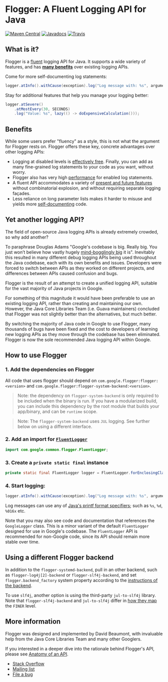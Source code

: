 # Flogger: A Fluent Logging API for Java
[![Maven Central](https://img.shields.io/maven-central/v/com.google.flogger/flogger.svg?label=Maven%20Central)](https://search.maven.org/search?q=g:%22com.google.flogger%22%20AND%20a:%22flogger%22&core=gav) [![Javadocs](https://javadoc.io/badge/com.google.flogger/flogger.svg)](https://javadoc.io/doc/com.google.flogger/flogger) [![Travis](https://travis-ci.org/google/flogger.svg?branch=master)](https://travis-ci.org/google/flogger)

## What is it?

Flogger is a [fluent](http://en.wikipedia.org/wiki/Fluent_interface) logging API
for Java. It supports a wide variety of features, and has **[many benefits]**
over existing logging APIs.

Come for more self-documenting log statements:

```java
logger.atInfo().withCause(exception).log("Log message with: %s", argument);
```

Stay for additional features that help you manage your logging better:

```java
logger.atSevere()
    .atMostEvery(30, SECONDS)
    .log("Value: %s", lazy(() -> doExpensiveCalculation()));
```

## Benefits

While some users prefer "fluency" as a style, this is not what the argument for
Flogger rests on. Flogger offers these key, concrete advantages over other
logging APIs:

*   Logging at disabled levels is [effectively free]. Finally, you can add as
    many fine-grained log statements to your code as you want, without worry.
*   Flogger also has very high [performance] for enabled log statements.
*   A fluent API accommodates a variety of [present and future
    features][extensibility] without combinatorial explosion, and without
    requiring separate logging façades.
*   Less reliance on long parameter lists makes it harder to misuse and yields
    more [self-documenting][readability] code.

## Yet another logging API?

The field of open-source Java logging APIs is already extremely crowded, so why
add another?

To paraphrase Douglas Adams "Google's codebase is big. Really big. You just
won’t believe how vastly hugely [mind-bogglingly
big](https://cacm.acm.org/magazines/2016/7/204032-why-google-stores-billions-of-lines-of-code-in-a-single-repository)
it is". Inevitably this resulted in many different debug logging APIs being used
throughout the Java codebase, each with its own benefits and issues. Developers
were forced to switch between APIs as they worked on different projects, and
differences between APIs caused confusion and bugs.

Flogger is the result of an attempt to create a unified logging API, suitable
for the vast majority of Java projects in Google.

For something of this magnitude it would have been preferable to use an
existing logging API, rather than creating and maintaining our own. However, the
Java Core Libraries Team (i.e. Guava maintainers) concluded that Flogger was not
slightly better than the alternatives, but much better.

By switching the majority of Java code in Google to use Flogger, many thousands
of bugs have been fixed and the cost to developers of learning new logging APIs
as they move through the codebase has been eliminated. Flogger is now the sole
recommended Java logging API within Google.

## How to use Flogger

### 1. Add the dependencies on Flogger

All code that uses flogger should depend on
`com.google.flogger:flogger:<version>` and
`com.google.flogger:flogger-system-backend:<version>`.

> Note: the dependency on `flogger-system-backend` is only required to be
included when the binary is run. If you have a modularized build, you can
include this dependency by the root module that builds your app/binary, and can
be `runtime` scope.

> Note: The `flogger-system-backend` uses `JUL` logging. See further below on using a different interface.

<!-- TODO(dbeaumont): link to docs for how to specify a backend. -->

### 2. Add an import for [`FluentLogger`]

```java
import com.google.common.flogger.FluentLogger;
```

### 3. Create a `private static final` instance

```java
private static final FluentLogger logger = FluentLogger.forEnclosingClass();
```

### 4. Start logging:

```java
logger.atInfo().withCause(exception).log("Log message with: %s", argument);
```

Log messages can use any of [Java's printf format
specifiers](https://docs.oracle.com/javase/9/docs/api/java/util/Formatter.html);
such as `%s`, `%d`, `%016x` etc.

Note that you may also see code and documentation that references the
`GoogleLogger` class. This is a minor variant of the default `FluentLogger`
designed for use in Google's codebase. The `FluentLogger` API is recommended for
non-Google code, since its API should remain more stable over time.

<a name="more-information"></a>

## Using a different Flogger backend

In addition to the `flogger-systemd-backend`, pull in an other backend, such as `flogger-log4j[2]-backend` or `flogger-slf4j-backend`, and set `flogger.backend_factory` system property according to the [instructions of the backend](https://github.com/google/flogger/blob/master/log4j/src/main/java/com/google/common/flogger/backend/log4j/Log4jBackendFactory.java#L30).

To use `slf4j`, another option is using the third-party `jul-to-slf4j` library. Note that `flogger-slf4j-backend` and `jul-to-slf4j` differ in [how they map](https://github.com/google/flogger/issues/69#issuecomment-723043052) the `FINER` level.

## More information

Flogger was designed and implemented by David Beaumont, with invaluable help
from the Java Core Libraries Team and many other Googlers.

If you interested in a deeper dive into the rationale behind Flogger's API,
please see [Anatomy of an API][anatomy].

*   [Stack Overflow](https://stackoverflow.com/questions/ask?tags=flogger)
*   [Mailing list](https://groups.google.com/forum/#!forum/flogger-discuss)
*   [File a bug](https://github.com/google/flogger/issues)

[anatomy]: https://google.github.io/flogger/anatomy
<!-- TODO(ronshapiro): publish javadoc, and point to that instead of source files -->
[backend]: https://github.com/google/flogger/blob/master/api/src/main/java/com/google/common/flogger/backend/LoggerBackend.java
[effectively free]: https://google.github.io/flogger/benefits#cheap-disabled-logging
[extensibility]: https://google.github.io/flogger/benefits#extensibility
[`FluentLogger`]: https://github.com/google/flogger/blob/master/api/src/main/java/com/google/common/flogger/FluentLogger.java
[many benefits]: https://google.github.io/flogger/benefits
[performance]: https://google.github.io/flogger/benefits#performance
[readability]: https://google.github.io/flogger/benefits#readability
